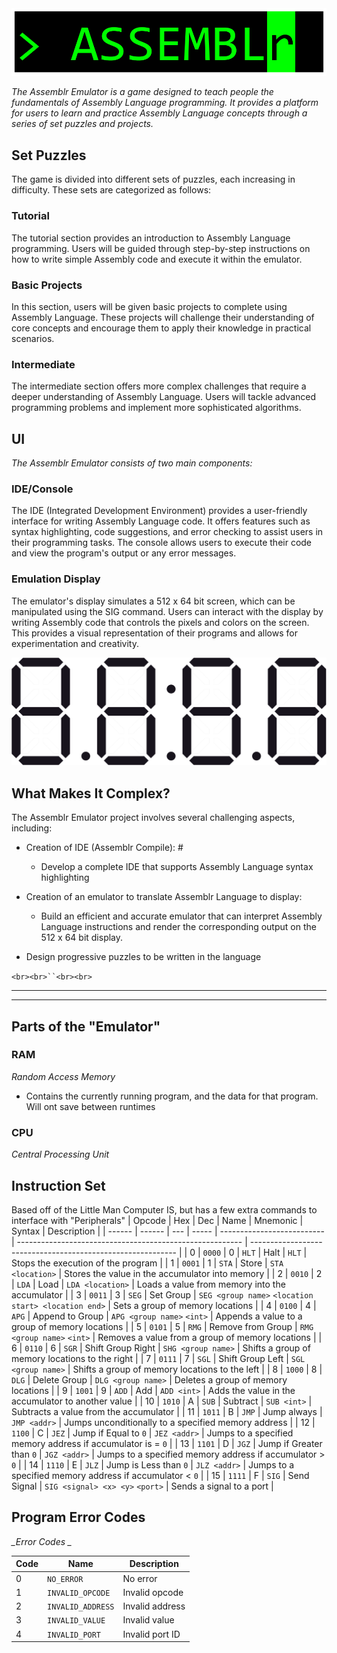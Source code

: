 <img src="assets\Assemblr Logo.png" alt="Assemblr Logo"/>

_The Assemblr Emulator is a game designed to teach people the fundamentals of Assembly Language programming. It provides a platform for users to learn and practice Assembly Language concepts through a series of set puzzles and projects._

## Set Puzzles

The game is divided into different sets of puzzles, each increasing in difficulty. These sets are categorized as follows:

### Tutorial

The tutorial section provides an introduction to Assembly Language programming. Users will be guided through step-by-step instructions on how to write simple Assembly code and execute it within the emulator.

### Basic Projects

In this section, users will be given basic projects to complete using Assembly Language. These projects will challenge their understanding of core concepts and encourage them to apply their knowledge in practical scenarios.

### Intermediate

The intermediate section offers more complex challenges that require a deeper understanding of Assembly Language. Users will tackle advanced programming problems and implement more sophisticated algorithms.

## UI

_The Assemblr Emulator consists of two main components:_

### IDE/Console

The IDE (Integrated Development Environment) provides a user-friendly interface for writing Assembly Language code. It offers features such as syntax highlighting, code suggestions, and error checking to assist users in their programming tasks. The console allows users to execute their code and view the program's output or any error messages.

### Emulation Display

The emulator's display simulates a 512 x 64 bit screen, which can be manipulated using the SIG command. Users can interact with the display by writing Assembly code that controls the pixels and colors on the screen. This provides a visual representation of their programs and allows for experimentation and creativity.

![Emulation Display](https://raw.githubusercontent.com/joshua-cotugno/Assemblr/main/README-resources/display.svg)

## What Makes It Complex?

The Assemblr Emulator project involves several challenging aspects, including:

- Creation of IDE (Assemblr Compile): #

  - Develop a complete IDE that supports Assembly Language syntax highlighting
- Creation of an emulator to translate Assemblr Language to display:

  - Build an efficient and accurate emulator that can interpret Assembly Language instructions and render the corresponding output on the 512 x 64 bit display.
- Design progressive puzzles to be written in the language

`<br><br>``<br><br>`

---

---

## Parts of the "Emulator"

### RAM

*_Random Access Memory_*

- Contains the currently running program, and the data for that program. Will ont save between runtimes

### CPU

*_Central Processing Unit_*

## Instruction Set

Based off of the Little Man Computer IS, but has a few extra commands to interface with "Peripherals"
| Opcode | Hex    | Dec | Name  | Mnemonic                   | Syntax                                                   | Description                                                 |
| ------ | ------ | --- | ----- | -------------------------- | -------------------------------------------------------- | ----------------------------------------------------------- |
| 0      | `0000` |  0  | `HLT` | Halt                       | `HLT`                                                    | Stops the execution of the program                          |
| 1      | `0001` |  1  | `STA` | Store                      | `STA <location>`                                         | Stores the value in the accumulator into memory             |
| 2      | `0010` |  2  | `LDA` | Load                       | `LDA <location>`                                         | Loads a value from memory into the accumulator              |
| 3      | `0011` |  3  | `SEG` | Set Group                  | `SEG <group name>` `<location start> <location end>`     | Sets a group of memory locations                            |
| 4      | `0100` |  4  | `APG` | Append to Group            | `APG <group name>` `<int>`                               | Appends a value to a group of memory locations              |
| 5      | `0101` |  5  | `RMG` | Remove from Group          | `RMG <group name>` `<int>`                               | Removes a value from a group of memory locations            |
| 6      | `0110` |  6  | `SGR` | Shift Group Right          | `SHG <group name>`                                       | Shifts a group of memory locations to the right             |
| 7      | `0111` |  7  | `SGL` | Shift Group Left           | `SGL <group name>`                                       | Shifts a group of memory locations to the left              |
| 8      | `1000` |  8  | `DLG` | Delete Group               | `DLG <group name>`                                       | Deletes a group of memory locations                         |
| 9      | `1001` |  9  | `ADD` | Add                        | `ADD <int>`                                              | Adds the value in the accumulator to another value          |
| 10     | `1010` |  A  | `SUB` | Subtract                   | `SUB <int>`                                              | Subtracts a value from the accumulator                      |
| 11     | `1011` |  B  | `JMP` | Jump always                | `JMP <addr>`                                             | Jumps unconditionally to a specified memory address         |
| 12     | `1100` |  C  | `JEZ` | Jump if Equal to `0`       | `JEZ <addr>`                                             | Jumps to a specified memory address if accumulator is = `0` |
| 13     | `1101` |  D  | `JGZ` | Jump if Greater than `0`   | `JGZ <addr>`                                             | Jumps to a specified memory address if accumulator > `0`    |
| 14     | `1110` |  E  | `JLZ` | Jump is Less than `0`      | `JLZ <addr>`                                             | Jumps to a specified memory address if accumulator < `0`    |
| 15     | `1111` |  F  | `SIG` | Send Signal                | `SIG <signal> <x> <y>` `<port>`                          | Sends a signal to a port                                    |

## Program Error Codes
*_Error Codes _*

| Code | Name | Description |
| ---- | ---- | ----------- |
| 0 | `NO_ERROR` | No error |
| 1 | `INVALID_OPCODE` | Invalid opcode |
| 2 | `INVALID_ADDRESS` | Invalid address |
| 3 | `INVALID_VALUE` | Invalid value |
| 4 | `INVALID_PORT` | Invalid port ID |
